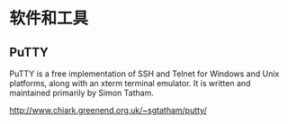 # 软件和工具

## PuTTY 

PuTTY is a free implementation of SSH and Telnet for Windows and Unix platforms, along with an xterm terminal emulator. It is written and maintained primarily by Simon Tatham.

<http://www.chiark.greenend.org.uk/~sgtatham/putty/>